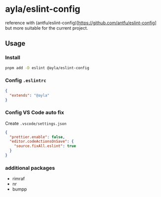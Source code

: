 # ayla/eslint-config
reference with (antfu/eslint-config)[https://github.com/antfu/eslint-config] but more suitable for the current project.
## Usage

### Install

```bash
pnpm add -D eslint @ayla/eslint-config
```
### Config `.eslintrc`

```json
{
  "extends": "@ayla"
}
```
### Config VS Code auto fix

Create `.vscode/settings.json`

```json
{
  "prettier.enable": false,
  "editor.codeActionsOnSave": {
    "source.fixAll.eslint": true
  }
}
```

### additional packages
- rimraf
- nr
- bumpp